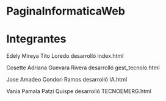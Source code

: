# PaginaInformaticaWeb

# Integrantes


  Edely Mireya Tito Loredo desarrolló index.html
  
  Cosette Adriana Guevara Rivera desarrolló gest_tecnolo.html
  
  Jose Amadeo Condori Ramos desarrolló IA.html
  
  Vania Pamala Patzi Quispe desarrolló TECNOEMERG.html
